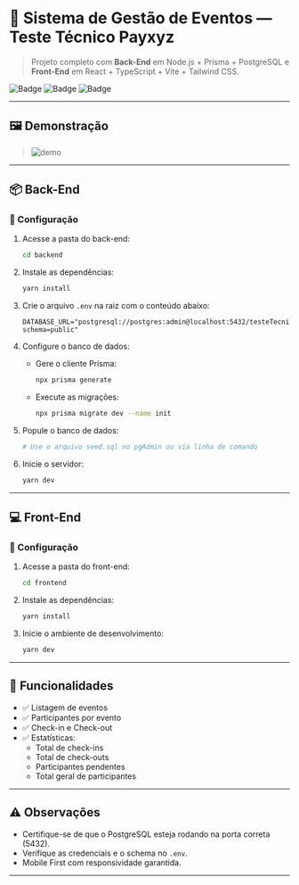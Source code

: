 
# 🎉 Sistema de Gestão de Eventos — Teste Técnico Payxyz

> Projeto completo com **Back-End** em Node.js + Prisma + PostgreSQL e **Front-End** em React + TypeScript + Vite + Tailwind CSS.

![Badge](https://img.shields.io/badge/Status-Concluído-brightgreen)
![Badge](https://img.shields.io/badge/License-MIT-blue)
![Badge](https://img.shields.io/badge/Feito%20com-❤️%20por%20Herberton%20Miguel-ff69b4)

---

## 🖼 Demonstração

<!-- Você pode colocar um GIF ou print aqui mostrando a aplicação rodando -->
> ![demo](./.github/demo.gif)

---

## 📦 Back-End

### 🔧 Configuração

1. Acesse a pasta do back-end:
   ```bash
   cd backend
   ```

2. Instale as dependências:
   ```bash
   yarn install
   ```

3. Crie o arquivo `.env` na raiz com o conteúdo abaixo:
   ```env
   DATABASE_URL="postgresql://postgres:admin@localhost:5432/testeTecnicoPayxyz?schema=public"
   ```

4. Configure o banco de dados:

   - Gere o cliente Prisma:
     ```bash
     npx prisma generate
     ```

   - Execute as migrações:
     ```bash
     npx prisma migrate dev --name init
     ```

5. Popule o banco de dados:
   ```bash
   # Use o arquivo seed.sql no pgAdmin ou via linha de comando
   ```

6. Inicie o servidor:
   ```bash
   yarn dev
   ```

---

## 💻 Front-End

### 🔧 Configuração

1. Acesse a pasta do front-end:
   ```bash
   cd frontend
   ```

2. Instale as dependências:
   ```bash
   yarn install
   ```

3. Inicie o ambiente de desenvolvimento:
   ```bash
   yarn dev
   ```

---

## 📌 Funcionalidades

- ✅ Listagem de eventos
- ✅ Participantes por evento
- ✅ Check-in e Check-out
- ✅ Estatísticas:
  - Total de check-ins
  - Total de check-outs
  - Participantes pendentes
  - Total geral de participantes

---

## ⚠️ Observações

- Certifique-se de que o PostgreSQL esteja rodando na porta correta (5432).
- Verifique as credenciais e o schema no `.env`.
- Mobile First com responsividade garantida.

---



